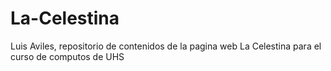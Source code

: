# La-Celestina
Luis Aviles, repositorio de contenidos de la pagina web La Celestina para el curso de computos de UHS
